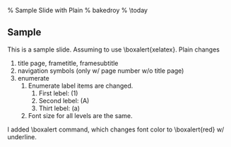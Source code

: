 % Sample Slide with Plain
% bakedroy
% \today

## Sample

This is a sample slide. Assuming to use \boxalert{xelatex}. Plain changes 

1. title page, frametitle, framesubtitle
1. navigation symbols (only w/ page number w/o title page)
1. enumerate
    1. Enumerate label items are changed.
        1. First lebel: (1)
        1. Second lebel: (A)
        1. Thirt lebel: (a)
    1. Font size for all levels are the same.

I added \\boxalert command, which changes font color to \boxalert{red} w/ underline.